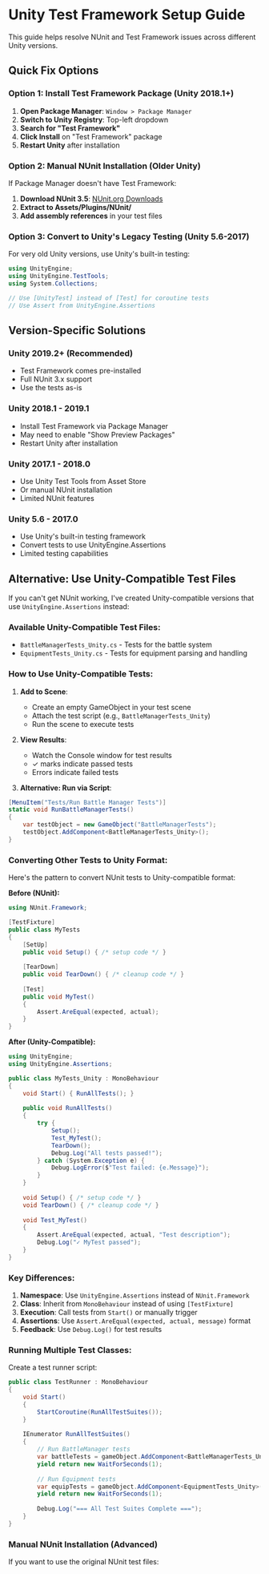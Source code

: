 # Unity Test Framework Setup Guide

This guide helps resolve NUnit and Test Framework issues across different Unity versions.

## Quick Fix Options

### Option 1: Install Test Framework Package (Unity 2018.1+)

1. **Open Package Manager**: `Window > Package Manager`
2. **Switch to Unity Registry**: Top-left dropdown
3. **Search for "Test Framework"**
4. **Click Install** on "Test Framework" package
5. **Restart Unity** after installation

### Option 2: Manual NUnit Installation (Older Unity)

If Package Manager doesn't have Test Framework:

1. **Download NUnit 3.5**: [NUnit.org Downloads](https://nunit.org/download/)
2. **Extract to Assets/Plugins/NUnit/**
3. **Add assembly references** in your test files

### Option 3: Convert to Unity's Legacy Testing (Unity 5.6-2017)

For very old Unity versions, use Unity's built-in testing:

```csharp
using UnityEngine;
using UnityEngine.TestTools;
using System.Collections;

// Use [UnityTest] instead of [Test] for coroutine tests
// Use Assert from UnityEngine.Assertions
```

## Version-Specific Solutions

### Unity 2019.2+ (Recommended)
- Test Framework comes pre-installed
- Full NUnit 3.x support
- Use the tests as-is

### Unity 2018.1 - 2019.1
- Install Test Framework via Package Manager
- May need to enable "Show Preview Packages"
- Restart Unity after installation

### Unity 2017.1 - 2018.0
- Use Unity Test Tools from Asset Store
- Or manual NUnit installation
- Limited NUnit features

### Unity 5.6 - 2017.0
- Use Unity's built-in testing framework
- Convert tests to use UnityEngine.Assertions
- Limited testing capabilities

## Alternative: Use Unity-Compatible Test Files

If you can't get NUnit working, I've created Unity-compatible versions that use `UnityEngine.Assertions` instead:

### Available Unity-Compatible Test Files:
- `BattleManagerTests_Unity.cs` - Tests for the battle system
- `EquipmentTests_Unity.cs` - Tests for equipment parsing and handling

### How to Use Unity-Compatible Tests:

1. **Add to Scene**: 
   - Create an empty GameObject in your test scene
   - Attach the test script (e.g., `BattleManagerTests_Unity`)
   - Run the scene to execute tests

2. **View Results**:
   - Watch the Console window for test results
   - ✓ marks indicate passed tests
   - Errors indicate failed tests

3. **Alternative: Run via Script**:
```csharp
[MenuItem("Tests/Run Battle Manager Tests")]
static void RunBattleManagerTests()
{
    var testObject = new GameObject("BattleManagerTests");
    testObject.AddComponent<BattleManagerTests_Unity>();
}
```

### Converting Other Tests to Unity Format:

Here's the pattern to convert NUnit tests to Unity-compatible format:

**Before (NUnit):**
```csharp
using NUnit.Framework;

[TestFixture]
public class MyTests
{
    [SetUp]
    public void Setup() { /* setup code */ }
    
    [TearDown] 
    public void TearDown() { /* cleanup code */ }
    
    [Test]
    public void MyTest()
    {
        Assert.AreEqual(expected, actual);
    }
}
```

**After (Unity-Compatible):**
```csharp
using UnityEngine;
using UnityEngine.Assertions;

public class MyTests_Unity : MonoBehaviour
{
    void Start() { RunAllTests(); }
    
    public void RunAllTests()
    {
        try {
            Setup();
            Test_MyTest();
            TearDown();
            Debug.Log("All tests passed!");
        } catch (System.Exception e) {
            Debug.LogError($"Test failed: {e.Message}");
        }
    }
    
    void Setup() { /* setup code */ }
    void TearDown() { /* cleanup code */ }
    
    void Test_MyTest()
    {
        Assert.AreEqual(expected, actual, "Test description");
        Debug.Log("✓ MyTest passed");
    }
}
```

### Key Differences:
1. **Namespace**: Use `UnityEngine.Assertions` instead of `NUnit.Framework`
2. **Class**: Inherit from `MonoBehaviour` instead of using `[TestFixture]`
3. **Execution**: Call tests from `Start()` or manually trigger
4. **Assertions**: Use `Assert.AreEqual(expected, actual, message)` format
5. **Feedback**: Use `Debug.Log()` for test results

### Running Multiple Test Classes:

Create a test runner script:

```csharp
public class TestRunner : MonoBehaviour
{
    void Start()
    {
        StartCoroutine(RunAllTestSuites());
    }
    
    IEnumerator RunAllTestSuites()
    {
        // Run BattleManager tests
        var battleTests = gameObject.AddComponent<BattleManagerTests_Unity>();
        yield return new WaitForSeconds(1);
        
        // Run Equipment tests  
        var equipTests = gameObject.AddComponent<EquipmentTests_Unity>();
        yield return new WaitForSeconds(1);
        
        Debug.Log("=== All Test Suites Complete ===");
    }
}
```

### Manual NUnit Installation (Advanced)

If you want to use the original NUnit test files: